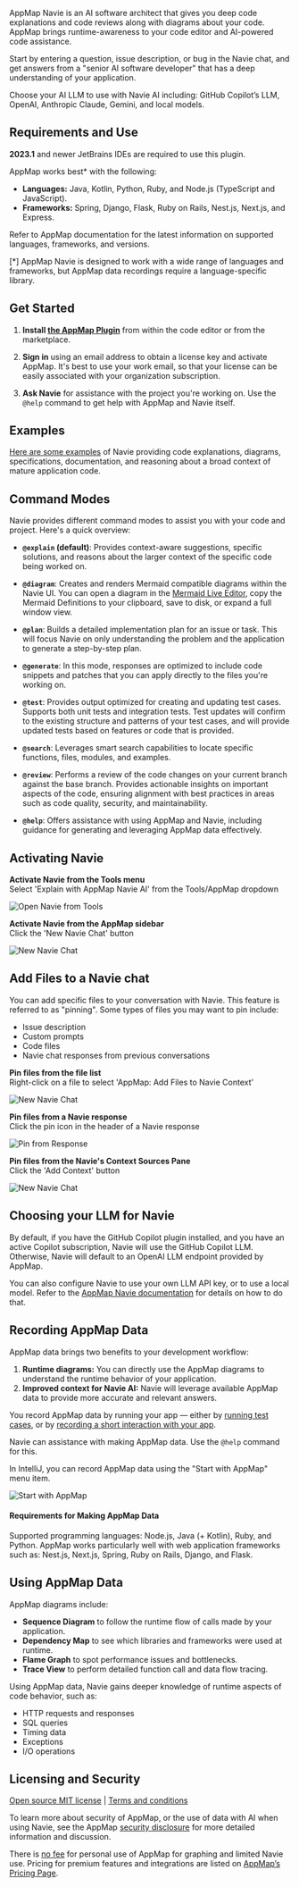 AppMap Navie is an AI software architect that gives you deep code explanations and code reviews along with diagrams
about your code. AppMap brings runtime-awareness to your code editor and AI-powered code assistance.

Start by entering a question, issue description, or bug in the Navie chat, and get answers from a "senior AI software
developer" that has a deep understanding of your application.

Choose your AI LLM to use with Navie AI including: GitHub Copilot’s LLM, OpenAI, Anthropic Claude, Gemini, and local
models.

## Requirements and Use

**2023.1** and newer JetBrains IDEs are required to use this plugin.

AppMap works best* with the following:

* **Languages:** Java, Kotlin, Python, Ruby, and Node.js (TypeScript and JavaScript).
* **Frameworks:** Spring, Django, Flask, Ruby on Rails, Nest.js, Next.js, and Express.

Refer to AppMap documentation for the latest information on supported languages, frameworks, and versions.

[*] AppMap Navie is designed to work with a wide range of languages and frameworks, but AppMap data recordings require a
language-specific library.

## Get Started

1. **Install [the AppMap Plugin](https://plugins.jetbrains.com/plugin/16701-appmap)** from within the code editor or
   from the marketplace.

2. **Sign in** using an email address to obtain a license key and activate AppMap. It's best to use your work email, so
   that your license can be easily associated with your organization subscription.

3. **Ask Navie** for assistance with the project you're working on. Use the `@help` command to get help with AppMap and
   Navie itself.

## Examples

[Here are some examples](https://appmap.io/product/examples/navie) of Navie providing code explanations, diagrams,
specifications, documentation,
and reasoning about a broad context of mature application code.

## Command Modes

Navie provides different command modes to assist you with your code and project. Here's a quick overview:

- **`@explain` (default)**: Provides context-aware suggestions, specific solutions, and reasons about the
  larger context of the specific code being worked on.

- **`@diagram`**:  Creates and renders Mermaid compatible diagrams within the Navie UI. You can open
  a diagram in the [Mermaid Live Editor](https://mermaid.live), copy the Mermaid Definitions to your clipboard, save
  to disk, or expand a full window view.

- **`@plan`**: Builds a detailed implementation plan for an issue or task. This will focus Navie on only understanding
  the problem and the application to generate a step-by-step plan.

- **`@generate`**: In this mode, responses are optimized to include code snippets and patches that you can apply
  directly to the files you're working on.

- **`@test`**: Provides output optimized for creating and updating test cases. Supports both unit tests and integration
  tests. Test updates will confirm to the existing structure and patterns of your test cases, and will provide updated
  tests based on features or code that is provided.

- **`@search`**: Leverages smart search capabilities to locate specific functions, files, modules, and examples.

- **`@review`**: Performs a review of the code changes on your current branch against the base branch. Provides
  actionable insights on important aspects of the code, ensuring alignment with best practices in areas such as code
  quality, security, and maintainability.

- **`@help`**: Offers assistance with using AppMap and Navie, including guidance for generating and leveraging AppMap
  data effectively.

## Activating Navie

**Activate Navie from the Tools menu**  
Select 'Explain with AppMap Navie AI' from the Tools/AppMap dropdown  

![Open Navie from Tools](https://appmap.io/assets/img/product/tools-appmap-vscode.png)

**Activate Navie from the AppMap sidebar**  
Click the 'New Navie Chat' button  

![New Navie Chat](https://appmap.io/assets/img/product/new-navie-chat.png)


## Add Files to a Navie chat

You can add specific files to your conversation with Navie. This feature is referred to
as "pinning". Some types of files you may want to pin include:

* Issue description
* Custom prompts
* Code files
* Navie chat responses from previous conversations

**Pin files from the file list**  
Right-click on a file to select 'AppMap: Add Files to Navie Context'  

![New Navie Chat](https://appmap.io/assets/img/product/add-context-from-file.png)

**Pin files from a Navie response**  
Click the pin icon in the header of a Navie response  

![Pin from Response](https://appmap.io/assets/img/pin-from-response.png)

**Pin files from the Navie's Context Sources Pane**  
Click the 'Add Context' button  

![New Navie Chat](https://appmap.io/assets/img/product/add-context-in-context-window.png)

## Choosing your LLM for Navie

By default, if you have the GitHub Copilot plugin installed, and you have an active Copilot subscription, Navie will use
the GitHub Copilot LLM. Otherwise, Navie will default to an OpenAI LLM endpoint provided by AppMap.

You can also configure Navie to use your own LLM API key, or to use a local model. Refer to
the [AppMap Navie documentation](https://appmap.io/docs/navie/bring-your-own-model.html) for details on how to do that.

## Recording AppMap Data

AppMap data brings two benefits to your development workflow:

1) **Runtime diagrams:** You can directly use the AppMap diagrams to understand the runtime behavior of your
   application.
2) **Improved context for Navie AI:** Navie will leverage available AppMap data to provide more accurate and relevant
   answers.

You record AppMap data by running your app — either
by [running test cases](https://appmap.io/docs/recording-methods.html#recording-test-cases), or
by [recording a short interaction with your app](https://appmap.io/docs/recording-methods.html#remote-recording).

Navie can assistance with making AppMap data. Use the `@help` command for this.

In IntelliJ, you can record AppMap data using the "Start with AppMap" menu item.

![Start with AppMap](https://appmap.io/assets/img/product/start-with-appmap.png)

#### Requirements for Making AppMap Data

Supported programming languages: Node.js, Java (+ Kotlin), Ruby, and Python.
AppMap works particularly well with web application frameworks such as: Nest.js, Next.js, Spring, Ruby on Rails, Django,
and Flask.

## Using AppMap Data

AppMap diagrams include:

* **Sequence Diagram** to follow the runtime flow of calls made by your application.
* **Dependency Map** to see which libraries and frameworks were used at runtime.
* **Flame Graph** to spot performance issues and bottlenecks.
* **Trace View** to perform detailed function call and data flow tracing.

Using AppMap data, Navie gains deeper knowledge of runtime aspects of code behavior, such as:

* HTTP requests and responses
* SQL queries
* Timing data
* Exceptions
* I/O operations

## Licensing and Security

[Open source MIT license](https://github.com/getappmap/appmap-intellij-plugin/blob/develop/LICENSE)  |  [Terms and conditions](https://appmap.io/community/terms-and-conditions.html)

To learn more about security of AppMap, or the use of data with AI when using Navie, see the
AppMap [security disclosure](https://appmap.io/security) for more detailed information and discussion.

There is [no fee](https://appmap.io/pricing) for personal use of AppMap for graphing and limited Navie use. Pricing for
premium features and integrations are listed on [AppMap’s Pricing Page](https://appmap.io/pricing).